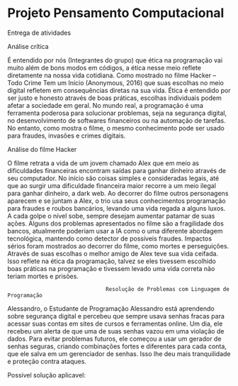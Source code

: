 # Projeto Pensamento Computacional
Entrega de atividades

 Análise crítica 
 
É entendido por nós (Integrantes do grupo) que ética na programação vai muito além de bons modos em códigos, a ética nesse meio reflete diretamente na nossa vida cotidiana. Como mostrado no filme Hacker – Todo Crime Tem um Início (Anonymous, 2016) que suas escolhas no meio digital refletem em consequências diretas na sua vida. Ética é entendido por ser justo e honesto através de boas práticas, escolhas individuais podem afetar a sociedade em geral. 
No mundo real, a programação é uma ferramenta poderosa para solucionar problemas, seja na segurança digital, no desenvolvimento de softwares financeiros ou na automação de tarefas. No entanto, como mostra o filme, o mesmo conhecimento pode ser usado para fraudes, invasões e crimes digitais.

 Análise do filme Hacker

O filme retrata a vida de um jovem chamado Alex que em meio as dificuldades financeiras encontram saídas para ganhar dinheiro através de seu computador. No início são coisas simples e consideradas legais, até que ao surgir uma dificuldade financeira maior recorre a um meio ilegal para ganhar dinheiro, a dark web.
Ao decorrer do filme outros personagens aparecem e se juntam a Alex, o trio usa seus conhecimentos programação para fraudes e roubos bancários, levando uma vida regada a alguns luxos. A cada golpe o nível sobe, sempre desejam aumentar patamar de suas ações.
Alguns dos problemas apresentados no filme são a fragilidade dos bancos, atualmente poderiam usar a IA como o uma diferente abordagem tecnológica, mantendo como detector de possíveis fraudes.
Impactos sérios foram mostrados ao decorrer do filme, como mortes e perseguições. Através de suas escolhas o melhor amigo de Alex teve sua vida ceifada. Isso reflete na ética da programação, talvez se eles tivessem escolhido boas práticas na programação e tivessem levado uma vida correta não teriam mortes e prisões.

                                   Resolução de Problemas com Linguagem de Programação
                                   
Alessandro, o Estudante de Programação
Alessandro está aprendendo sobre segurança digital e percebeu que sempre usava senhas fracas para acessar suas contas em sites de cursos e ferramentas online. Um dia, ele recebeu um alerta de que uma de suas senhas vazou em uma violação de dados. Para evitar problemas futuros, ele começou a usar um gerador de senhas seguras, criando combinações fortes e diferentes para cada conta, que ele salva em um gerenciador de senhas. Isso lhe deu mais tranquilidade e proteção contra ataques.

Possivel solução aplicavel:

                                   

